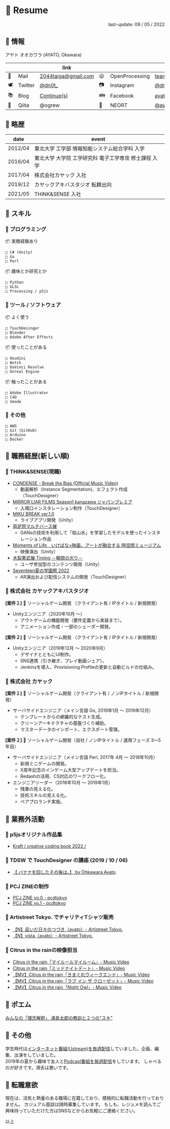 # 💾 Resume

<div style="text-align: right;">
last-update: 09 / 05 / 2022
</div>

## 💁 情報

アヤト オオカワラ (AYATO, Okawara)

|  |  |link|  |  |link|
|---|---|---|---|---|---|
|📨|Mail|<a  href="mailto:2044taiga&#64;gmail.com">2044taiga&#64;gmail.com</a>|😜|OpenProcessing|[tearon](https://openprocessing.org/user/261125)|
|🕊️|Twitter|[@dn0t_](https://twitter.com/dn0t_)|📷|Instagram|[@dn0t_](https://www.instagram.com/dn0t_)|
|📚|Blog|[Continue(s)](https://taiga.hatenadiary.com)|👪|Facebook|[ayato.ookawara](https://www.facebook.com/ayato.ookawara)|
|🍏|Qiita|@ogrew|🌈|NEORT|[@ayato](https://neort.io/@ayato)|

## 💁 略歴
|date|event|
|---|---|
|2012/04|東北大学 工学部 情報知能システム総合学科 入学|
|2016/04|東北大学 大学院 工学研究科 電子工学専攻 修士課程 入学|
|2017/04|株式会社カヤック 入社|
|2019/12|カヤックアキバスタジオ 転籍出向|
|2021/05|THINK&SENSE 入社|

## 💁 スキル
### 💬 プログラミング
📦 実務経験あり
```
□ C# (Unity)
□ Go
□ Perl
```
📦 趣味とか研究とか
```
□ Python
□ GLSL
□ Processing / p5js
```

### 💬 ツール / ソフトウェア
📦 よく使う
```
□ TouchDesinger
□ Blender
□ Adobe After Effects
```
📦 使ったことがある
```
□ Houdini
□ Notch
□ DaVinci Resolve
□ Unreal Engine
```
📦 触ったことがある
```
□ Adobe Illustrator
□ C4D
□ Smode
```

### 💬 その他
```
□ AWS
□ Git (GitHub)
□ Arduino
□ Docker
```

## 💁 職務経歴(新しい順)

### 💬 THINK&SENSE(現職)
- [CONDENSE - Break the Bias (Official Music Video)](https://www.youtube.com/watch?v=vxED1mIpDLM) 
  - 動画解析（Instance Segmentation)、エフェクト作成（TouchDesigner）
- [MIRROR LIAR FILMS Season1 kanazawa ジャパンプレミア](https://www.moguravr.com/think-and-sense-mirrorliar-films-partnership/)
  - 入場口インスタレーション制作（TouchDesigner）
- [MIKU BREAK ver.1.0](https://thinkandsense.com/works/miku-break-1/)
  - ライブアプリ開発（Unity）
- [両足院マルチバース展](https://wired.jp/branded/2021/12/16/ryosokuin/)
  - GANsの技術を利用して「枯山水」を学習したモデルを使ったインスタレーション作品
- [Moments of Life　いけばな×映画、アートが融合する 時空間ミュージアム](https://www.ikenobo.jp/event/26809/)
  - 映像演出（Unity）
- [木梨憲武展 Timing －瞬間の光り－](https://www.softbank.jp/sbnews/entry/20220609_01)
  - ユーザ参加型のコンテンツ開発（Unity）
- [Seventeen夏の学園祭 2022](https://seventeen-web.jp/news/14948/)
  - AR演出および配信システムの開発（TouchDesigner）

### 💬 株式会社 カヤックアキバスタジオ
**[案件１]** 📲 ソーシャルゲーム開発 （クライアント有 / IPタイトル / 新規開発）
- Unityエンジニア（2020年10月 ～）
  - アウトゲームの機能開発（要件定義から実装まで）。 
  - アニメーション作成・一部のシェーダー開発。 

**[案件２]** 📲 ソーシャルゲーム開発 （クライアント有 / IPタイトル / 新規開発）
- Unityエンジニア（2019年12月 ～ 2020年9月）
  - デザイナとともにUI制作。 
  - SNS連携（引き継ぎ、プレイ動画シェア）。
  - Jenkinsを導入、Provisioning Profileの更新と自動ビルドの仕組み。
    
### 💬 株式会社 カヤック
**[案件１]** 📲 ソーシャルゲーム開発（クライアント有 / ノンIPタイトル / 新規開発）
- サーバサイドエンジニア（メイン言語 Go, 2019年1月 ～ 2019年12月）
  - テンプレートからの網羅的なテスト生成。
  - クリーンアーキテクチャの基盤づくり補助。
  - マスターデータのインポート、エクスポート管理。

**[案件２]** 📲 ソーシャルゲーム開発（自社 / ノンIPタイトル / 運用フェーズ 3〜5年目）
- サーバサイドエンジニア（メイン言語 Perl, 2017年 4月 ～ 2018年10月）
  - 新規ミニゲームの開発。
  - X周年記念のインゲーム大型アップデートを担当。
  - Redashの活用、CS対応のワークフロー化。
- エンジニアリーダー（2018年10月 ～ 2019年1月）
  - 残業の見える化。
  - 技術スキルの見える化。
  - ペアプロランチ実施。

## 💁 業務外活動
### 💬 p5jsオリジナル作品集
  - [Kraft / creative coding book 2022 /](https://dn0t.booth.pm/items/4030928)
### 💬 TDSW で TouchDesigner の講座 (2019 / 10 / 06)
  - [【 バナナを回したその後は。】 by Ohkawara Ayato](https://xsquare002.peatix.com/view)
### 💬 PCJ ZINEの制作
  - [PCJ ZINE vo.0 - pcdtokyo](https://pcdtokyo.booth.pm/items/2150150)
  - [PCJ ZINE vo.1 - pcdtokyo](https://pcdtokyo.booth.pm/items/2408455)
### 💬 Artistreet Tokyo. でチャリティTシャツ販売
  - [【N】凪いだ日々のつづき（ayato）- Artistreet Tokyo.](https://artistreet.official.ec/items/29162585)
  - [【N】vista（ayato）- Artistreet Tokyo.](https://artistreet.official.ec/items/31107135)
### 💬 Citrus in the rainの映像担当
  - [Citrus in the rain「マイルールマイルーム」- Music Video](https://www.youtube.com/watch?v=gnN5KFpihB4)
  - [Citrus in the rain「ミッドナイトデート」- Music Video](http://www.youtube.com/watch?v=zSlVW1eyBsM)
  - [【MV】Citrus in the rain「きまぐれウィークエンド」- Music Video](https://www.youtube.com/watch?v=CdJw2mQBGnw)
  - [【MV】Citrus in the rain「ラブ イン ザ クローゼット」- Music Video](https://www.youtube.com/watch?v=Xltg_KQiYxY)
  - [【MV】Citrus in the rain「Night Owl」- Music Video](https://www.youtube.com/watch?v=8wFVeFkKIU8)

## 💁 ポエム
[みんなの「理念解釈」 浦島太郎の教訓と２つの"スキ"](https://www.kayac.com/news/2019/06/philosophy_blog_vol9) 

## 💁 その他
学生時代は[インターネット番組(Ustream)を毎週配信](https://mediage.org/programs/if-i-am)していました。企画、編集、出演をしていました。  
2019年の夏から趣味で友人と[Podcast番組を毎週配信](https://anchor.fm/350can)をしています。
しゃべるのが好きです。滑舌は悪いです。  

## 💁 転職意欲

現在は、活気と熱量のある職場に在籍しており、積極的に転職活動を行っておりません。
カジュアル面談は随時募集しています。
もしも、レジュメを読んでご興味持っていただけた方はSNSなどからお気軽にご連絡ください。

以上
